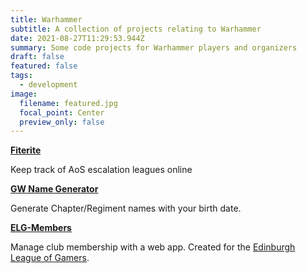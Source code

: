 ```yaml
---
title: Warhammer
subtitle: A collection of projects relating to Warhammer
date: 2021-08-27T11:29:53.944Z
summary: Some code projects for Warhammer players and organizers
draft: false
featured: false
tags:
  - development
image:
  filename: featured.jpg
  focal_point: Center
  preview_only: false
---
```

**[Fiterite](https://github.com/RyanGoslingsBugle/fiterite)**

Keep track of AoS escalation leagues online

**[GW Name Generator](https://github.com/RyanGoslingsBugle/gw_name_generator)**

Generate Chapter/Regiment names with your birth date.

**[ELG-Members](https://github.com/RyanGoslingsBugle/elg-members)**

Manage club membership with a web app. Created for the [Edinburgh League of Gamers](https://www.facebook.com/edinburghleagueofgamers).